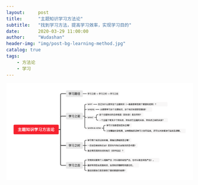 ```yaml
---
layout:     post
title:      "主题知识学习方法论"
subtitle:   "找到学习方法，提高学习效率，实现学习目的"
date:       2020-03-29 11:00:00
author:     "Wudashan"
header-img: "img/post-bg-learning-method.jpg"
catalog: true
tags:
    - 方法论
    - 学习
---
```


![](https://raw.githubusercontent.com/wudashan/blog-picture/master/learning-method/%E4%B8%BB%E9%A2%98%E7%9F%A5%E8%AF%86%E5%AD%A6%E4%B9%A0%E6%96%B9%E6%B3%95%E8%AE%BA.png)